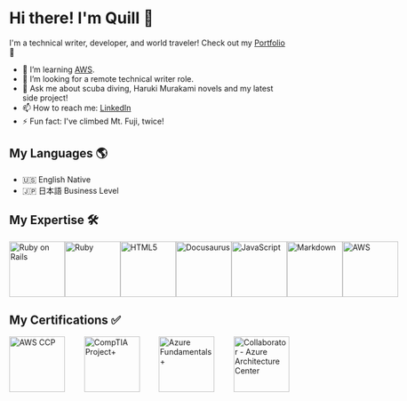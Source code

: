 # Hi there! I'm Quill 👋

   I'm a technical writer, developer, and world traveler!
   Check out my [Portfolio](https://quill-portfolio.onrender.com/) 💼


- 🌱 I’m learning [AWS](https://aws.amazon.com).
- 🤔 I’m looking for a remote technical writer role.
- 💬 Ask me about scuba diving, Haruki Murakami novels and my latest side project!
- 📫 How to reach me: [LinkedIn](https://www.linkedin.com/in/quilleran-cronwall/)
- ⚡ Fun fact: I've climbed Mt. Fuji, twice!

## My Languages :earth_americas:

- :us: English Native
- :jp: 日本語 Business Level

## My Expertise :hammer_and_wrench:

<div style="display: flex; justify-content: space-between; align-items: center;">

  <a href="https://rubyonrails.org" target="_blank" rel="noopener noreferrer">
    <img src="https://upload.wikimedia.org/wikipedia/commons/6/62/Ruby_On_Rails_Logo.svg" alt="Ruby on Rails" width="100" height="100"/>
  </a>

  <a href="https://www.ruby-lang.org/en" target="_blank" rel="noopener noreferrer">
    <img src="https://upload.wikimedia.org/wikipedia/commons/7/73/Ruby_logo.svg" alt="Ruby" width="100" height="100"/>
  </a>

  <a href="https://en.wikipedia.org/wiki/HTML5" target="_blank" rel="noopener noreferrer">
    <img src="https://upload.wikimedia.org/wikipedia/commons/6/61/HTML5_logo_and_wordmark.svg" alt="HTML5" width="100" height="100"/>
  </a>

  <a href="https://docusaurus.io" target="_blank" rel="noopener noreferrer">
    <img src="https://docusaurus.io/img/docusaurus.svg" alt="Docusaurus" width="100" height="100"/>
  </a>

  <a href="https://en.wikipedia.org/wiki/JavaScript" target="_blank" rel="noopener noreferrer">
    <img src="https://upload.wikimedia.org/wikipedia/commons/6/6a/JavaScript-logo.png" alt="JavaScript" width="100" height="100"/>
  </a>

  <a href="https://www.markdownguide.org" target="_blank" rel="noopener noreferrer">
    <img src="https://upload.wikimedia.org/wikipedia/commons/4/48/Markdown-mark.svg" alt="Markdown" width="100" height="100"/>
  </a>

  <a href="https://aws.amazon.com" target="_blank" rel="noopener noreferrer">
    <img src="https://upload.wikimedia.org/wikipedia/commons/9/93/Amazon_Web_Services_Logo.svg" alt="AWS" width="100" height="100"/>
  </a>
</div>

## My Certifications :white_check_mark:

<div style="display: flex; justify-content: space-between; align-items: center;">

<a href="https://www.credly.com/badges/595a0ca4-dc06-408b-ac43-261926009033/public_url" target="_blank" rel="noopener noreferrer">
  <img src="https://d1.awsstatic.com/certification/badges/AWS-Certified-Cloud-Practitioner_badge_150x150.17da917fbddc5383838d9f8209d2030c8d99f31e.png" alt="AWS CCP" width="100" height="100"/>
</a>

<a href="https://www.credly.com/badges/7fbc6493-a790-4142-9a43-33b677532664/public_url" target="_blank" rel="noopener noreferrer">
  <img src="https://images.credly.com/size/340x340/images/dac352d2-7755-4178-a4a4-b67a1a3f7aca/CompTIA_Project_2B.png" alt="CompTIA Project+" width="100" height="100"/>
</a>

<a href="https://learn.microsoft.com/api/credentials/share/en-us/QuilleranCronwall-6956/741B54D0DECF4CF3?sharingId=756FA4283293000B" target="_blank" rel="noopener noreferrer">
<img src="https://images.credly.com/images/be8fcaeb-c769-4858-b567-ffaaa73ce8cf/image.png" alt="Azure Fundamentals+" width="100" height="100"/>
</a>

<a href="https://www.credly.com/badges/6e43aa89-81a5-4d19-b323-d78cb6ec5918/linked_in_profile" target="_blank" rel="noopener noreferrer">
<img src="https://images.credly.com/size/680x680/images/0f0ef655-832a-45a0-99c0-5159efa1c00f/ArchitectureCenter_Collaborator_2x.png" alt="Collaborator - Azure Architecture Center" width="100" height="100"/>
</a>

</div>

